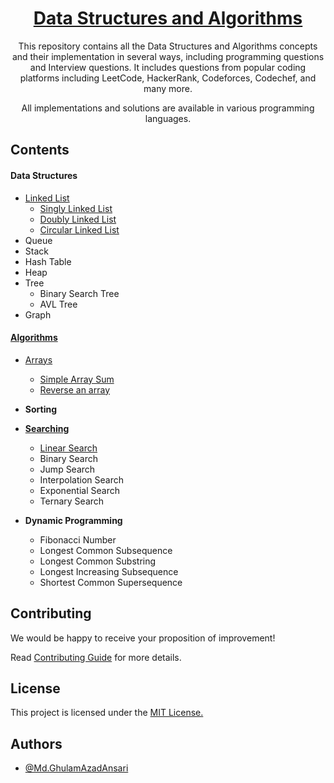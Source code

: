 <div align="center">
    <h1><a href="https://ghulamazad.github.io/Data-Structures-and-Algorithms">Data Structures and Algorithms</a></h1>
      <p>This repository contains all the Data Structures and Algorithms concepts and their implementation in several ways, including programming questions and Interview questions. It includes questions from popular coding platforms including LeetCode, HackerRank, Codeforces, Codechef, and many more.</p>
      <p>All implementations and solutions are available in various programming languages.</p>
</div>

## Contents

#### Data Structures

- [Linked List](./01.Data-Structures/01.Linked-List)
  - [Singly Linked List](./01.Data-Structures/01.Linked-List/01.Singly-Linked-List)
  - [Doubly Linked List](./01.Data-Structures/01.Linked-List/2.%20Doubly-Linked-List)
  - [Circular Linked List](./01.Data-Structures/01.Linked-List/2.%20Doubly-Linked-List)
- Queue
- Stack
- Hash Table
- Heap
- Tree
  - Binary Search Tree
  - AVL Tree
- Graph

#### [Algorithms](./02.Algorithms)

- [Arrays](./02.Algorithms/02.Arrays)
  - [Simple Array Sum](./02.Algorithms/02.Arrays/Simple%20Array%20Sum)
  - [Reverse an array](./02.Algorithms/02.Arrays/Reverse%20an%20Array)
- **Sorting**
- [**Searching**](./02.Algorithms/03.Searching)

  - [Linear Search](./02.Algorithms/03.Searching/01.Linear%20Search)
  - Binary Search
  - Jump Search
  - Interpolation Search
  - Exponential Search
  - Ternary Search

- **Dynamic Programming**
  - Fibonacci Number
  - Longest Common Subsequence
  - Longest Common Substring
  - Longest Increasing Subsequence
  - Shortest Common Supersequence

## Contributing

We would be happy to receive your proposition of improvement!

Read [Contributing Guide](./CONTRIBUTING.md) for more details.

## License

This project is licensed under the [MIT License.](./LICENSE)

## Authors

- [@Md.GhulamAzadAnsari](https://www.github.com/GhulamAzad)
